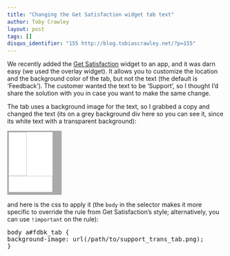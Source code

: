 ```yaml
---
title: "Changing the Get Satisfaction widget tab text"
author: Toby Crawley
layout: post
tags: []
disqus_identifier: "155 http://blog.tobiascrawley.net/?p=155"
---
```



<div class="padding">

</div><!-- end .padding -->
<div class="border-gray"></div>
<div class="padding">

<p>We recently added the <a href="http://getsatisfaction.com/widgets">Get Satisfaction</a> widget to an app, and it was darn easy (we used the overlay widget). It allows you to customize the location and the background color of the tab, but not the text (the default is &#x2018;Feedback&#x2019;). The customer wanted the text to be &#x2018;Support&#x2019;, so I thought I&#x2019;d share the solution with you in case you want to make the same change.</p>

<p>The tab uses a background image for the text, so I grabbed a copy and changed the text (its on a grey background div here so you can see it, since its white text with a transparent background):</p>

<div style="background-color: #aaa; width: 120px; height: 143px;padding:3px;">
<img src="/posts/assets/old/support_trans_tab.png" alt="support_trans_tab" title="support_trans_tab" width="102" height="140" class="aligncenter size-full wp-image-156"></img>
</div>

<p>and here is the css to apply it (the <code>body</code> in the selector makes it more specific to override the rule from Get Satisfaction&#x2019;s style; alternatively, you can use <code>!important</code> on the rule):</p>



<pre code="css">
body a#fdbk_tab {
background-image: url(/path/to/support_trans_tab.png);
}
</pre>				


<!-- end .postmetadata -->












</div><!-- end .padding -->

